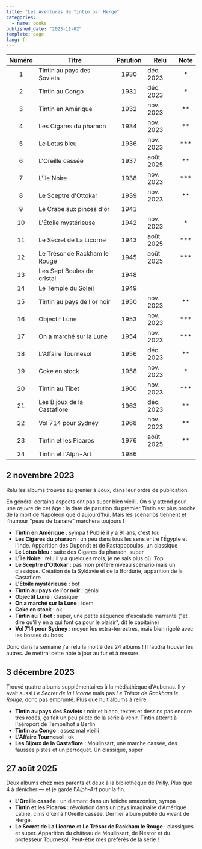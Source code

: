 ```yaml
---
title: "Les Aventures de Tintin par Hergé"
categories:
  - name: books
published_date: "2023-11-02"
template: page
lang: fr
---
```


| Numéro | Titre                         | Parution | Relu      |  Note  |
| :----: | ----------------------------- | :------: | --------- | :----: |
|   1    | Tintin au pays des Soviets    |   1930   | déc. 2023 |   \*   |
|   2    | Tintin au Congo               |   1931   | déc. 2023 |   \*   |
|   3    | Tintin en Amérique            |   1932   | nov. 2023 |  \*\*  |
|   4    | Les Cigares du pharaon        |   1934   | nov. 2023 |  \*\*  |
|   5    | Le Lotus bleu                 |   1936   | nov. 2023 | \*\*\* |
|   6    | L'Oreille cassée              |   1937   | août 2025 |  \*\*  |
|   7    | L'Île Noire                   |   1938   | nov. 2023 | \*\*\* |
|   8    | Le Sceptre d'Ottokar          |   1939   | nov. 2023 |  \*\*  |
|   9    | Le Crabe aux pinces d'or      |   1941   |           |        |
|   10   | L'Étoile mystérieuse          |   1942   | nov. 2023 |   \*   |
|   11   | Le Secret de La Licorne       |   1943   | août 2025 | \*\*\* |
|   12   | Le Trésor de Rackham le Rouge |   1945   | août 2025 | \*\*\* |
|   13   | Les Sept Boules de cristal    |   1948   |           |        |
|   14   | Le Temple du Soleil           |   1949   |           |        |
|   15   | Tintin au pays de l'or noir   |   1950   | nov. 2023 |  \*\*  |
|   16   | Objectif Lune                 |   1953   | nov. 2023 | \*\*\* |
|   17   | On a marché sur la Lune       |   1954   | nov. 2023 | \*\*\* |
|   18   | L'Affaire Tournesol           |   1956   | déc. 2023 |  \*\*  |
|   19   | Coke en stock                 |   1958   | nov. 2023 |   \*   |
|   20   | Tintin au Tibet               |   1960   | nov. 2023 | \*\*\* |
|   21   | Les Bijoux de la Castafiore   |   1963   | déc. 2023 |  \*\*  |
|   22   | Vol 714 pour Sydney           |   1968   | nov. 2023 |  \*\*  |
|   23   | Tintin et les Picaros         |   1976   | août 2025 |  \*\*  |
|   24   | Tintin et l'Alph-Art          |   1986   |           |        |

## 2 novembre 2023

Relu les albums trouvés au grenier à Joux, dans leur ordre de publication.

En général certains aspects ont pas super bien vieilli. On s'y attend pour une œuvre de cet âge : la date de parution du premier Tintin est plus proche de la mort de Napoléon que d'aujourd'hui. Mais les scénarios tiennent et l'humour "peau de banane" marchera toujours !

- **Tintin en Amérique** : sympa ! Publié il y a 91 ans, c'est fou
- **Les Cigares du pharaon** : un peu dans tous les sens entre l'Égypte et l'Inde. Apparition des Dupondt et de Rastapopoulos, un classique
- **Le Lotus bleu** : suite des Cigares du pharaon, super
- **L'Île Noire** : relu il y a quelques mois, je ne sais plus où. Top
- **Le Sceptre d'Ottokar** : pas mon préféré niveau scénario mais un classique. Création de la Syldavie et de la Bordurie, apparition de la Castafiore
- **L'Étoile mystérieuse** : bof
- **Tintin au pays de l'or noir** : génial
- **Objectif Lune** : classique
- **On a marché sur la Lune** : idem
- **Coke en stock** : ok
- **Tintin au Tibet** : super, une petite séquence d'escalade marrante ("et dire qu'il y en a qui font ça pour le plaisir", dit le capitaine)
- **Vol 714 pour Sydney** : moyen les extra-terrestres, mais bien rigolé avec les bosses du boss

Donc dans la semaine j'ai relu la moitié des 24 albums ! Il faudra trouver les autres. Je mettrai cette note à jour au fur et à mesure.

## 3 décembre 2023

Trouvé quatre albums supplémentaires à la médiathèque d'Aubenas. Il y avait aussi _Le Secret de la Licorne_ mais pas _Le Trésor de Rackham le Rouge_, donc pas emprunté. Plus que huit albums à relire.

- **Tintin au pays des Soviets** : noir et blanc, textes et dessins pas encore très rodés, ça fait un peu pilote de la série à venir. Tintin atterrit à l'aéroport de Tempelhof à Berlin
- **Tintin au Congo** : assez mal vieilli
- **L'Affaire Tournesol** : ok
- **Les Bijoux de la Castafiore** : Moulinsart, une marche cassée, des fausses pistes et un perroquet. Un classique, super

## 27 août 2025

Deux albums chez mes parents et deux à la bibliothèque de Prilly. Plus que 4 à dénicher — et je garde l'_Alph-Art_ pour la fin.

- **L'Oreille cassée** : un diamant dans un fétiche amazonien, sympa
- **Tintin et les Picaros** : révolution dans un pays imaginaire d'Amérique Latine, clins d'œil à l'Oreille cassée. Dernier album publié du vivant de Hergé.
- **Le Secret de La Licorne** et **Le Trésor de Rackham le Rouge** : classiques et super. Apparition du château de Moulinsart, de Nestor et du professeur Tournesol. Peut-être mes préférés de la série !

